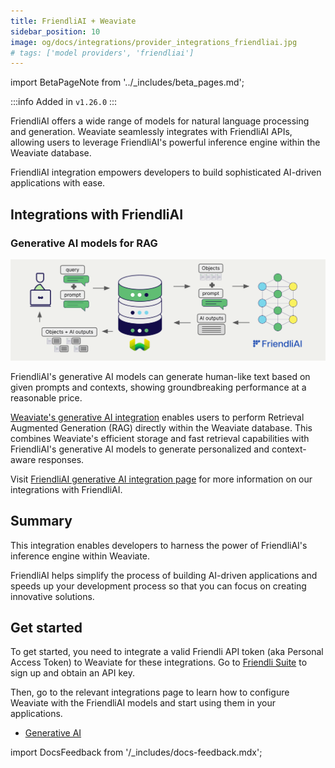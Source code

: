 ```yaml
---
title: FriendliAI + Weaviate
sidebar_position: 10
image: og/docs/integrations/provider_integrations_friendliai.jpg
# tags: ['model providers', 'friendliai']
---
```


import BetaPageNote from '../_includes/beta_pages.md';

<BetaPageNote />

:::info Added in `v1.26.0`
:::

FriendliAI offers a wide range of models for natural language processing and generation. Weaviate seamlessly integrates with FriendliAI APIs, allowing users to leverage FriendliAI's powerful inference engine within the Weaviate database.

FriendliAI integration empowers developers to build sophisticated AI-driven applications with ease.

## Integrations with FriendliAI

### Generative AI models for RAG

![Single prompt RAG integration generates individual outputs per search result](../_includes/integration_friendliai_rag_single.png)

FriendliAI's generative AI models can generate human-like text based on given prompts and contexts, showing groundbreaking performance at a reasonable price.

[Weaviate's generative AI integration](./generative.md) enables users to perform Retrieval Augmented Generation (RAG) directly within the Weaviate database. This combines Weaviate's efficient storage and fast retrieval capabilities with FriendliAI's generative AI models to generate personalized and context-aware responses.

Visit [FriendliAI generative AI integration page](./generative.md) for more information on our integrations with FriendliAI.

## Summary

This integration enables developers to harness the power of FriendliAI's inference engine within Weaviate.

FriendliAI helps simplify the process of building AI-driven applications and speeds up your development process so that you can focus on creating innovative solutions.

## Get started

To get started, you need to integrate a valid Friendli API token (aka Personal Access Token) to Weaviate for these integrations. Go to [Friendli Suite](https://suite.friendli.ai/) to sign up and obtain an API key.

Then, go to the relevant integrations page to learn how to configure Weaviate with the FriendliAI models and start using them in your applications.

- [Generative AI](./generative.md)

import DocsFeedback from '/_includes/docs-feedback.mdx';

<DocsFeedback/>

